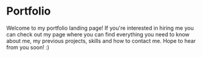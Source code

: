 # Portfolio
Welcome to my portfolio landing page! If you're interested in hiring me you can check out my page where you can find everything you need to know about me, my previous projects, skills and how to contact me.
Hope to hear from you soon! :)
